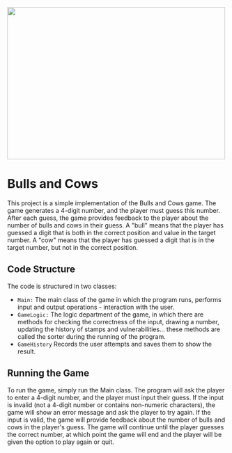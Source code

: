 <img src="https://repository-images.githubusercontent.com/558048734/9675e878-71d3-4328-9108-5658ed0e69de" width="500" height="350"/>

# Bulls and Cows
This project is a simple implementation of the Bulls and Cows game. The game generates a 4-digit number, and the player must guess this number. After each guess, the game provides feedback to the player about the number of bulls and cows in their guess. A "bull" means that the player has guessed a digit that is both in the correct position and value in the target number. A "cow" means that the player has guessed a digit that is in the target number, but not in the correct position.

## Code Structure
The code is structured in two classes:

- `Main:` The main class of the game in which the program runs, performs input and output operations - interaction with the user.
- `GameLogic:` The logic department of the game, in which there are methods for checking the correctness of the input, drawing a number, updating the history of stamps and vulnerabilities... these methods are called the sorter during the running of the program.
- `GameHistory` Records the user attempts and saves them to show the result.

## Running the Game
To run the game, simply run the Main class. The program will ask the player to enter a 4-digit number, and the player must input their guess. If the input is invalid (not a 4-digit number or contains non-numeric characters), the game will show an error message and ask the player to try again. If the input is valid, the game will provide feedback about the number of bulls and cows in the player's guess. The game will continue until the player guesses the correct number, at which point the game will end and the player will be given the option to play again or quit.
